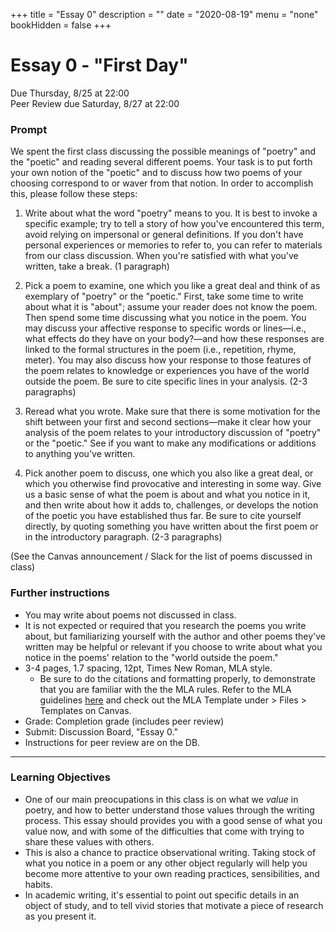 +++
title = "Essay 0"
description = ""
date = "2020-08-19"
menu = "none"
bookHidden = false
+++

<div class="essay">

# Essay 0 - "First Day"

Due Thursday, 8/25 at 22:00  
Peer Review due Saturday, 8/27 at 22:00

### Prompt
We spent the first class discussing the possible meanings of "poetry" and the "poetic" and reading several different poems. Your task is to put forth your own notion of the "poetic" and to discuss how two poems of your choosing correspond to or waver from that notion. In order to accomplish this, please follow these steps:

1. Write about what the word "poetry" means to you. It is best to invoke a specific example; try to tell a story of how you've encountered this term, avoid relying on impersonal or general definitions. If you don't have personal experiences or memories to refer to, you can refer to materials from our class discussion. When you're satisfied with what you've written, take a break. (1 paragraph)

2. Pick a poem to examine, one which you like a great deal and think of as exemplary of "poetry" or the "poetic." First, take some time to write about what it is "about"; assume your reader does not know the poem. Then spend some time discussing what you notice in the poem. You may discuss your affective response to specific words or lines—i.e., what effects do they have on your body?—and how these responses are linked to the formal structures in the poem (i.e., repetition, rhyme, meter). You may also discuss how your response to those features of the poem relates to knowledge or experiences you have of the world outside the poem. Be sure to cite specific lines in your analysis. (2-3 paragraphs)

3. Reread what you wrote. Make sure that there is some motivation for the shift between your first and second sections—make it clear how your analysis of the poem relates to your introductory discussion of "poetry" or the "poetic." See if you want to make any modifications or additions to anything you've written.

4. Pick another poem to discuss, one which you also like a great deal, or which you otherwise find provocative and interesting in some way. Give us a basic sense of what the poem is about and what you notice in it, and then write about how it adds to, challenges, or develops the notion of the poetic you have established thus far. Be sure to cite yourself directly, by quoting something you have written about the first poem or in the introductory paragraph. (2-3 paragraphs)


(See the Canvas announcement / Slack for the list of poems discussed in class)


### Further instructions

* You may write about poems not discussed in class.
* It is not expected or required that you research the poems you write about, but familiarizing yourself with the author and other poems they've written may be helpful or relevant if you choose to write about what you notice in the poems' relation to the "world outside the poem." 
* 3-4 pages, 1.7 spacing, 12pt, Times New Roman, MLA style.
   * Be sure to do the citations and formatting properly, to demonstrate that you are familiar with the the MLA rules. Refer to the MLA guidelines [here](https://owl.purdue.edu/owl/research_and_citation/mla_style/mla_formatting_and_style_guide/mla_formatting_and_style_guide.html) and check out the MLA Template under > Files > Templates on Canvas.
* Grade: Completion grade (includes peer review)
* Submit: Discussion Board, "Essay 0."
* Instructions for peer review are on the DB.

<hr>

### Learning Objectives
* One of our main preocupations in this class is on what we *value* in poetry, and how to better understand those values through the writing process. This essay should provides you with a good sense of what you value now, and with some of the difficulties that come with trying to share these values with others.
* This is also a chance to practice observational writing. Taking stock of what you notice in a poem or any other object regularly will help you become more attentive to your own reading practices, sensibilities, and habits.
* In academic writing, it's essential to point out specific details in an object of study, and to tell vivid stories that motivate a piece of research as you present it.

</div>

